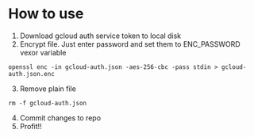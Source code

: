 # How to use

1. Download gcloud auth service token to local disk
2. Encrypt file. Just enter password and set them to ENC_PASSWORD vexor variable
```
openssl enc -in gcloud-auth.json -aes-256-cbc -pass stdin > gcloud-auth.json.enc
```
3. Remove plain file
```
rm -f gcloud-auth.json
```
4. Commit changes to repo
5. Profit!!